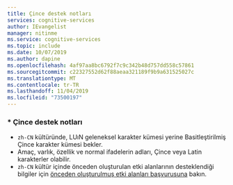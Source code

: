 ```yaml
---
title: Çince destek notları
services: cognitive-services
author: IEvangelist
manager: nitinme
ms.service: cognitive-services
ms.topic: include
ms.date: 10/07/2019
ms.author: dapine
ms.openlocfilehash: 4af97aa8bc6792f7c9c342b48d757dd558c57861
ms.sourcegitcommit: c22327552d62f88aeaa321189f9b9a631525027c
ms.translationtype: MT
ms.contentlocale: tr-TR
ms.lasthandoff: 11/04/2019
ms.locfileid: "73500197"
---
```

### <a name="chinese-support-notes"></a>\* Çince destek notları

 - `zh-CN` kültüründe, LUıN geleneksel karakter kümesi yerine Basitleştirilmiş Çince karakter kümesi bekler.
 - Amaç, varlık, özellik ve normal ifadelerin adları, Çince veya Latin karakterler olabilir.
 - `zh-CN` kültür içinde önceden oluşturulan etki alanlarının desteklendiği bilgiler için [önceden oluşturulmuş etki alanları başvurusuna](../luis-reference-prebuilt-domains.md) bakın.
<!--- When writing regular expressions in Chinese, do not insert whitespace between Chinese characters.-->